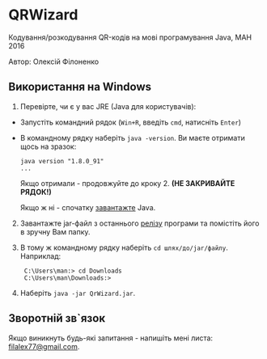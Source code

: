 QRWizard
==================

Кодування/розкодування QR-кодів на мові програмування Java, МАН 2016

Автор: Олексій Філоненко


Використання на Windows
------------

1. Перевірте, чи є у вас JRE (Java для користувачів):
  * Запустіть командний рядок (`Win+R`, введіть `cmd`, натисніть `Enter`)
  * В командному рядку наберіть `java -version`. Ви маєте отримати щось на зразок:
  
       ```
       java version "1.8.0_91"
       ...
       ```
    Якщо отримали - продовжуйте до кроку 2. **(НЕ ЗАКРИВАЙТЕ РЯДОК!)**
    
    Якщо ж ні - спочатку [завантажте](https://java.com/ru/download/) Java.

2. Завантажте jar-файл з останнього [релізу](https://github.com/GKMK-MAN-2016/QRWizard/releases/download/v0.2.0/QrWizard.jar) програми
та помістіть його в зручну Вам папку.

3. В тому ж командному рядку наберіть `cd шлях/до/jar/файлу`. Наприклад:

        C:\Users\man:> cd Downloads
        C:\Users\man\Downloads:>

4. Наберіть `java -jar QrWizard.jar`.

Зворотній зв`язок
---------------

Якщо виникнуть будь-які запитання - напишіть мені листа: [filalex77@gmail.com](mailto:filalex77@gmail.com).
